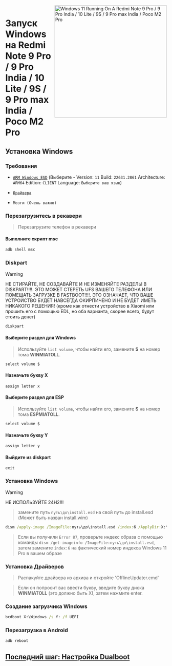 <img align="right" src="https://github.com/woa-miatoll/Port-Windows-11-Redmi-Note-9-Pro/blob/main/Miatoll.png" width="350" alt="Windows 11 Running On A Redmi Note 9 Pro / 9 Pro India / 10 Lite / 9S / 9 Pro max India / Poco M2 Pro">

# Запуск Windows на Redmi Note 9 Pro / 9 Pro India / 10 Lite / 9S / 9 Pro max India / Poco M2 Pro

## Установка Windows

### Требования
- [```ARM Windows ESD```](https://worproject.com/esd) (Выберите - Version:  ```11``` Build:  ```22631.2861``` Architecture:  ```ARM64``` Edition:  ```CLIENT``` Language:  ```Выберите ваш язык```)

- [```Драйвера```](https://github.com/woa-miatoll/Miatoll-Releases/releases/latest)

- ```Мозги (Очень важно)```

### Перезагрузитесь в рекавери
> Перезагрузите телефон в рекавери

#### Выполните скрипт msc
```cmd
adb shell msc
```

### Diskpart
> [!Warning]
> НЕ СТИРАЙТЕ, НЕ СОЗДАВАЙТЕ И НЕ ИЗМЕНЯЙТЕ РАЗДЕЛЫ В DISKPART!!!!. ЭТО МОЖЕТ СТЕРЕТЬ UFS ВАШЕГО ТЕЛЕФОНА ИЛИ ПОМЕШАТЬ ЗАГРУЗКЕ В FASTBOOT!!!!. ЭТО ОЗНАЧАЕТ, ЧТО ВАШЕ УСТРОЙСТВО БУДЕТ НАВСЕГДА ОКИРПИЧЕНО И НЕ БУДЕТ ИМЕТЬ НИКАКОГО РЕШЕНИЯ! (кроме как отнести устройство в Xiaomi или прошить его с помощью EDL, но оба варианта, скорее всего, будут стоить денег)
```cmd
diskpart
```

#### Выберите раздел для Windows
> Используйте `list volume`, чтобы найти его, замените **$** на номер тома  **WINMIATOLL**.
```diskpart
select volume $
```

#### Назначьте букву X
```diskpart
assign letter x
```

#### Выберите раздел для ESP
> Используйте `list volume`, чтобы найти его, замените **$** на номер тома  **ESPMIATOLL**.
```diskpart
select volume $
```

#### Назначьте букву Y
```diskpart
assign letter y
```

#### Выйдите из diskpart
```diskpart
exit
```

### Установка Windows
> [!Warning]
> НЕ ИСПОЛЬЗУЙТЕ 24H2!!!

> замените путь `путь\до\install.esd` на свой путь до install.esd (Может быть назван install.wim)
```cmd
dism /apply-image /ImageFile:путь\до\install.esd /index:6 /ApplyDir:X:\
```

> Если вы получили `Error 87`, проверьте индекс образа с помощью команды `dism /get-imageinfo /ImageFile:путь\до\install.esd`, затем замените `index:6` на фактический номер индекса Windows 11 Pro в вашем образе

### Установка Драйверов
> Распакуйте драйвера из архива и откройте 'OfflineUpdater.cmd' 

> Если он попросит вас ввести букву, введите букву диска **WINMIATOLL** (это должно быть X), затем нажмите enter.

### Создание загрузчика Windows
```cmd
bcdboot X:\Windows /s Y: /f UEFI
```

### Перезагрузка в Android
```cmd
adb reboot
```

## [Последний шаг: Настройка Dualboot](dualboot.md)
